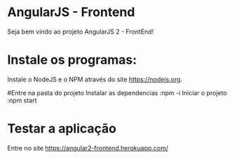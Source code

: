 ﻿# AngularJS - Frontend

Seja bem vindo ao projeto AngularJS 2 - FrontEnd!
 

# Instale os programas:
Instale o NodeJS e o NPM através do site https://nodejs.org.

#Entre na pasta do projeto
Instalar as dependencias :npm -i 
Iniciar o projeto  :npm start
  
   
# Testar a aplicação
Entre no site https://angular2-frontend.herokuapp.com/
